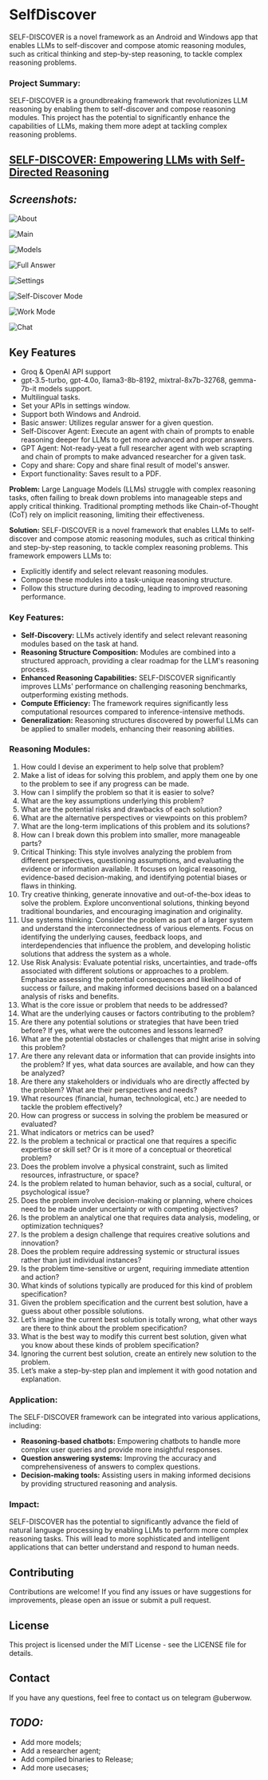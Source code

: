 # SelfDiscover
 SELF-DISCOVER is a novel framework as an Android and Windows app that enables LLMs to self-discover and compose atomic reasoning modules, such as critical thinking and step-by-step reasoning, to tackle complex reasoning problems.

### Project Summary:

SELF-DISCOVER is a groundbreaking framework that revolutionizes LLM reasoning by enabling them to self-discover and compose reasoning modules. This project has the potential to significantly enhance the capabilities of LLMs, making them more adept at tackling complex reasoning problems.

## [SELF-DISCOVER: Empowering LLMs with Self-Directed Reasoning](https://arxiv.org/abs/2402.03620)

## _Screenshots:_

![About](https://github.com/progressionnetwork/SelfDiscover/blob/main/screenshots/about.png?raw=true)

![Main](https://github.com/progressionnetwork/SelfDiscover/blob/main/screenshots/main.png?raw=true)

![Models](https://github.com/progressionnetwork/SelfDiscover/blob/main/screenshots/models.png?raw=true)

![Full Answer](https://github.com/progressionnetwork/SelfDiscover/blob/main/screenshots/selfdiscover_full_answer.png?raw=true)

![Settings](https://github.com/progressionnetwork/SelfDiscover/blob/main/screenshots/settings.png?raw=true)

![Self-Discover Mode](https://github.com/progressionnetwork/SelfDiscover/blob/main/screenshots/selfdiscover_mode.png?raw=true)

![Work Mode](https://github.com/progressionnetwork/SelfDiscover/blob/main/screenshots/work_mode.png?raw=true)

![Chat](https://github.com/progressionnetwork/SelfDiscover/blob/main/screenshots/selfdiscover_chat.png?raw=true)

## Key Features
* Groq & OpenAI API support
* gpt-3.5-turbo, gpt-4.0o, llama3-8b-8192, mixtral-8x7b-32768, gemma-7b-it models support.
* Multilingual tasks.
* Set your APIs in settings window.
* Support both Windows and Android.
* Basic answer: Utilizes regular answer for a given question.
* Self-Discover Agent: Execute an agent with chain of prompts to enable reasoning deeper for LLMs to get more advanced and proper answers.
* GPT Agent: Not-ready-yeat a full researcher agent with web scrapting and chain of prompts to make advanced researcher for a given task.
* Copy and share: Copy and share final result of model's answer.
* Export functionality: Saves result to a PDF.


**Problem:** Large Language Models (LLMs) struggle with complex reasoning tasks, often failing to break down problems into manageable steps and apply critical thinking. Traditional prompting methods like Chain-of-Thought (CoT) rely on implicit reasoning, limiting their effectiveness.

**Solution:** SELF-DISCOVER is a novel framework that enables LLMs to self-discover and compose atomic reasoning modules, such as critical thinking and step-by-step reasoning, to tackle complex reasoning problems. This framework empowers LLMs to:

- Explicitly identify and select relevant reasoning modules.
- Compose these modules into a task-unique reasoning structure.
- Follow this structure during decoding, leading to improved reasoning performance.

### Key Features:

- **Self-Discovery:** LLMs actively identify and select relevant reasoning modules based on the task at hand.
- **Reasoning Structure Composition:** Modules are combined into a structured approach, providing a clear roadmap for the LLM's reasoning process.
- **Enhanced Reasoning Capabilities:** SELF-DISCOVER significantly improves LLMs' performance on challenging reasoning benchmarks, outperforming existing methods.
- **Compute Efficiency:** The framework requires significantly less computational resources compared to inference-intensive methods.
- **Generalization:** Reasoning structures discovered by powerful LLMs can be applied to smaller models, enhancing their reasoning abilities.

### Reasoning Modules:
1. How could I devise an experiment to help solve that problem?
2. Make a list of ideas for solving this problem, and apply them one by one to the problem to see if any progress can be made.
3. How can I simplify the problem so that it is easier to solve?
4. What are the key assumptions underlying this problem?
5. What are the potential risks and drawbacks of each solution?
6. What are the alternative perspectives or viewpoints on this problem?
7. What are the long-term implications of this problem and its solutions?
8. How can I break down this problem into smaller, more manageable parts?
9. Critical Thinking: This style involves analyzing the problem from different perspectives, questioning assumptions, and evaluating the evidence or information available. It focuses on logical reasoning, evidence-based decision-making, and identifying potential biases or flaws in thinking.
10. Try creative thinking, generate innovative and out-of-the-box ideas to solve the problem. Explore unconventional solutions, thinking beyond traditional boundaries, and encouraging imagination and originality.
11. Use systems thinking: Consider the problem as part of a larger system and understand the interconnectedness of various elements. Focus on identifying the underlying causes, feedback loops, and interdependencies that influence the problem, and developing holistic solutions that address the system as a whole.
12. Use Risk Analysis: Evaluate potential risks, uncertainties, and trade-offs associated with different solutions or approaches to a problem. Emphasize assessing the potential consequences and likelihood of success or failure, and making informed decisions based on a balanced analysis of risks and benefits.
13. What is the core issue or problem that needs to be addressed?
14. What are the underlying causes or factors contributing to the problem?
15. Are there any potential solutions or strategies that have been tried before? If yes, what were the outcomes and lessons learned?
16. What are the potential obstacles or challenges that might arise in solving this problem?
17. Are there any relevant data or information that can provide insights into the problem? If yes, what data sources are available, and how can they be analyzed?
18. Are there any stakeholders or individuals who are directly affected by the problem? What are their perspectives and needs?
19. What resources (financial, human, technological, etc.) are needed to tackle the problem effectively?
20. How can progress or success in solving the problem be measured or evaluated?
21. What indicators or metrics can be used?
22. Is the problem a technical or practical one that requires a specific expertise or skill set? Or is it more of a conceptual or theoretical problem?
23. Does the problem involve a physical constraint, such as limited resources, infrastructure, or space?
24. Is the problem related to human behavior, such as a social, cultural, or psychological issue?
25. Does the problem involve decision-making or planning, where choices need to be made under uncertainty or with competing objectives?
26. Is the problem an analytical one that requires data analysis, modeling, or optimization techniques?
27. Is the problem a design challenge that requires creative solutions and innovation?
28. Does the problem require addressing systemic or structural issues rather than just individual instances?
29. Is the problem time-sensitive or urgent, requiring immediate attention and action?
30. What kinds of solutions typically are produced for this kind of problem specification?
31. Given the problem specification and the current best solution, have a guess about other possible solutions.
32. Let’s imagine the current best solution is totally wrong, what other ways are there to think about the problem specification?
33. What is the best way to modify this current best solution, given what you know about these kinds of problem specification?
34. Ignoring the current best solution, create an entirely new solution to the problem.
35. Let’s make a step-by-step plan and implement it with good notation and explanation.

### Application:

The SELF-DISCOVER framework can be integrated into various applications, including:

- **Reasoning-based chatbots:** Empowering chatbots to handle more complex user queries and provide more insightful responses.
- **Question answering systems:** Improving the accuracy and comprehensiveness of answers to complex questions.
- **Decision-making tools:** Assisting users in making informed decisions by providing structured reasoning and analysis.

### Impact:

SELF-DISCOVER has the potential to significantly advance the field of natural language processing by enabling LLMs to perform more complex reasoning tasks. This will lead to more sophisticated and intelligent applications that can better understand and respond to human needs.

## Contributing
Contributions are welcome! If you find any issues or have suggestions for improvements, please open an issue or submit a pull request.

## License
This project is licensed under the MIT License - see the LICENSE file for details.

## Contact
If you have any questions, feel free to contact us on telegram @uberwow.

## *TODO:*
* Add more models;
* Add a researcher agent;
* Add compiled binaries to Release;
* Add more usecases;
